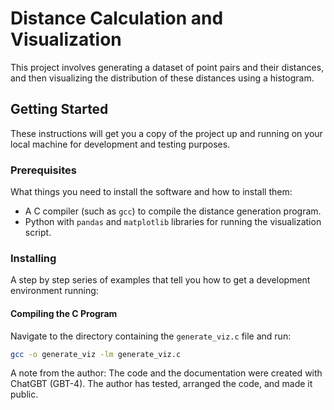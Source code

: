 # Distance Calculation and Visualization

This project involves generating a dataset of point pairs and their distances, and then visualizing the distribution of these distances using a histogram.

## Getting Started

These instructions will get you a copy of the project up and running on your local machine for development and testing purposes.

### Prerequisites

What things you need to install the software and how to install them:

- A C compiler (such as `gcc`) to compile the distance generation program.
- Python with `pandas` and `matplotlib` libraries for running the visualization script.

### Installing

A step by step series of examples that tell you how to get a development environment running:

#### Compiling the C Program

Navigate to the directory containing the `generate_viz.c` file and run:

```bash
gcc -o generate_viz -lm generate_viz.c
```

A note from the author: The code and the documentation were created with ChatGBT (GBT-4). The author has tested, arranged the code, and made it public.

